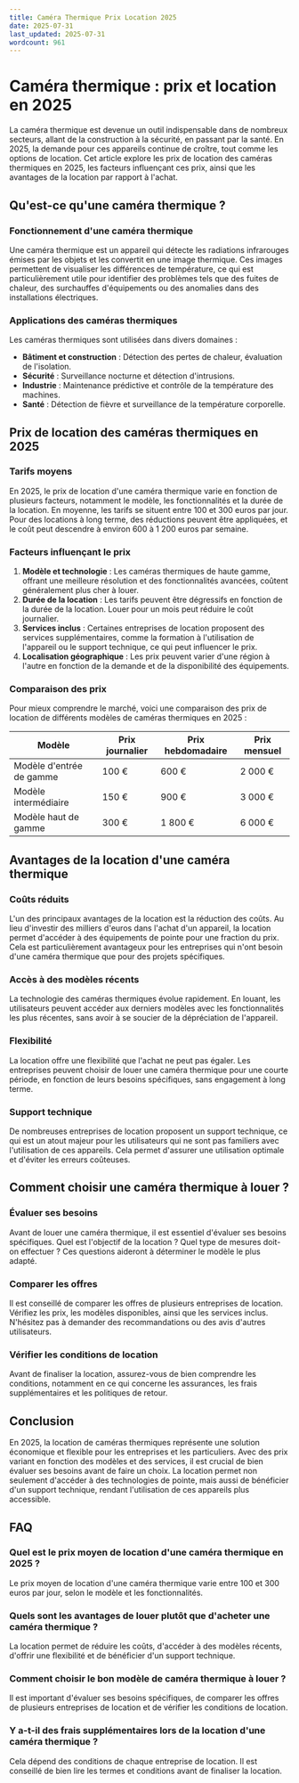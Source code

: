 ```yaml
---
title: Caméra Thermique Prix Location 2025
date: 2025-07-31
last_updated: 2025-07-31
wordcount: 961
---
```


# Caméra thermique : prix et location en 2025

La caméra thermique est devenue un outil indispensable dans de nombreux secteurs, allant de la construction à la sécurité, en passant par la santé. En 2025, la demande pour ces appareils continue de croître, tout comme les options de location. Cet article explore les prix de location des caméras thermiques en 2025, les facteurs influençant ces prix, ainsi que les avantages de la location par rapport à l'achat.

## Qu'est-ce qu'une caméra thermique ?

### Fonctionnement d'une caméra thermique

Une caméra thermique est un appareil qui détecte les radiations infrarouges émises par les objets et les convertit en une image thermique. Ces images permettent de visualiser les différences de température, ce qui est particulièrement utile pour identifier des problèmes tels que des fuites de chaleur, des surchauffes d'équipements ou des anomalies dans des installations électriques.

### Applications des caméras thermiques

Les caméras thermiques sont utilisées dans divers domaines :

- **Bâtiment et construction** : Détection des pertes de chaleur, évaluation de l'isolation.
- **Sécurité** : Surveillance nocturne et détection d'intrusions.
- **Industrie** : Maintenance prédictive et contrôle de la température des machines.
- **Santé** : Détection de fièvre et surveillance de la température corporelle.

## Prix de location des caméras thermiques en 2025

### Tarifs moyens

En 2025, le prix de location d'une caméra thermique varie en fonction de plusieurs facteurs, notamment le modèle, les fonctionnalités et la durée de la location. En moyenne, les tarifs se situent entre 100 et 300 euros par jour. Pour des locations à long terme, des réductions peuvent être appliquées, et le coût peut descendre à environ 600 à 1 200 euros par semaine.

### Facteurs influençant le prix

1. **Modèle et technologie** : Les caméras thermiques de haute gamme, offrant une meilleure résolution et des fonctionnalités avancées, coûtent généralement plus cher à louer.
2. **Durée de la location** : Les tarifs peuvent être dégressifs en fonction de la durée de la location. Louer pour un mois peut réduire le coût journalier.
3. **Services inclus** : Certaines entreprises de location proposent des services supplémentaires, comme la formation à l'utilisation de l'appareil ou le support technique, ce qui peut influencer le prix.
4. **Localisation géographique** : Les prix peuvent varier d'une région à l'autre en fonction de la demande et de la disponibilité des équipements.

### Comparaison des prix

Pour mieux comprendre le marché, voici une comparaison des prix de location de différents modèles de caméras thermiques en 2025 :

| Modèle                   | Prix journalier | Prix hebdomadaire | Prix mensuel |
|-------------------------|-----------------|--------------------|--------------|
| Modèle d'entrée de gamme | 100 €           | 600 €              | 2 000 €      |
| Modèle intermédiaire     | 150 €           | 900 €              | 3 000 €      |
| Modèle haut de gamme     | 300 €           | 1 800 €            | 6 000 €      |

## Avantages de la location d'une caméra thermique

### Coûts réduits

L'un des principaux avantages de la location est la réduction des coûts. Au lieu d'investir des milliers d'euros dans l'achat d'un appareil, la location permet d'accéder à des équipements de pointe pour une fraction du prix. Cela est particulièrement avantageux pour les entreprises qui n'ont besoin d'une caméra thermique que pour des projets spécifiques.

### Accès à des modèles récents

La technologie des caméras thermiques évolue rapidement. En louant, les utilisateurs peuvent accéder aux derniers modèles avec les fonctionnalités les plus récentes, sans avoir à se soucier de la dépréciation de l'appareil.

### Flexibilité

La location offre une flexibilité que l'achat ne peut pas égaler. Les entreprises peuvent choisir de louer une caméra thermique pour une courte période, en fonction de leurs besoins spécifiques, sans engagement à long terme.

### Support technique

De nombreuses entreprises de location proposent un support technique, ce qui est un atout majeur pour les utilisateurs qui ne sont pas familiers avec l'utilisation de ces appareils. Cela permet d'assurer une utilisation optimale et d'éviter les erreurs coûteuses.

## Comment choisir une caméra thermique à louer ?

### Évaluer ses besoins

Avant de louer une caméra thermique, il est essentiel d'évaluer ses besoins spécifiques. Quel est l'objectif de la location ? Quel type de mesures doit-on effectuer ? Ces questions aideront à déterminer le modèle le plus adapté.

### Comparer les offres

Il est conseillé de comparer les offres de plusieurs entreprises de location. Vérifiez les prix, les modèles disponibles, ainsi que les services inclus. N'hésitez pas à demander des recommandations ou des avis d'autres utilisateurs.

### Vérifier les conditions de location

Avant de finaliser la location, assurez-vous de bien comprendre les conditions, notamment en ce qui concerne les assurances, les frais supplémentaires et les politiques de retour.

## Conclusion

En 2025, la location de caméras thermiques représente une solution économique et flexible pour les entreprises et les particuliers. Avec des prix variant en fonction des modèles et des services, il est crucial de bien évaluer ses besoins avant de faire un choix. La location permet non seulement d'accéder à des technologies de pointe, mais aussi de bénéficier d'un support technique, rendant l'utilisation de ces appareils plus accessible.

## FAQ

### Quel est le prix moyen de location d'une caméra thermique en 2025 ?

Le prix moyen de location d'une caméra thermique varie entre 100 et 300 euros par jour, selon le modèle et les fonctionnalités.

### Quels sont les avantages de louer plutôt que d'acheter une caméra thermique ?

La location permet de réduire les coûts, d'accéder à des modèles récents, d'offrir une flexibilité et de bénéficier d'un support technique.

### Comment choisir le bon modèle de caméra thermique à louer ?

Il est important d'évaluer ses besoins spécifiques, de comparer les offres de plusieurs entreprises de location et de vérifier les conditions de location.

### Y a-t-il des frais supplémentaires lors de la location d'une caméra thermique ?

Cela dépend des conditions de chaque entreprise de location. Il est conseillé de bien lire les termes et conditions avant de finaliser la location.